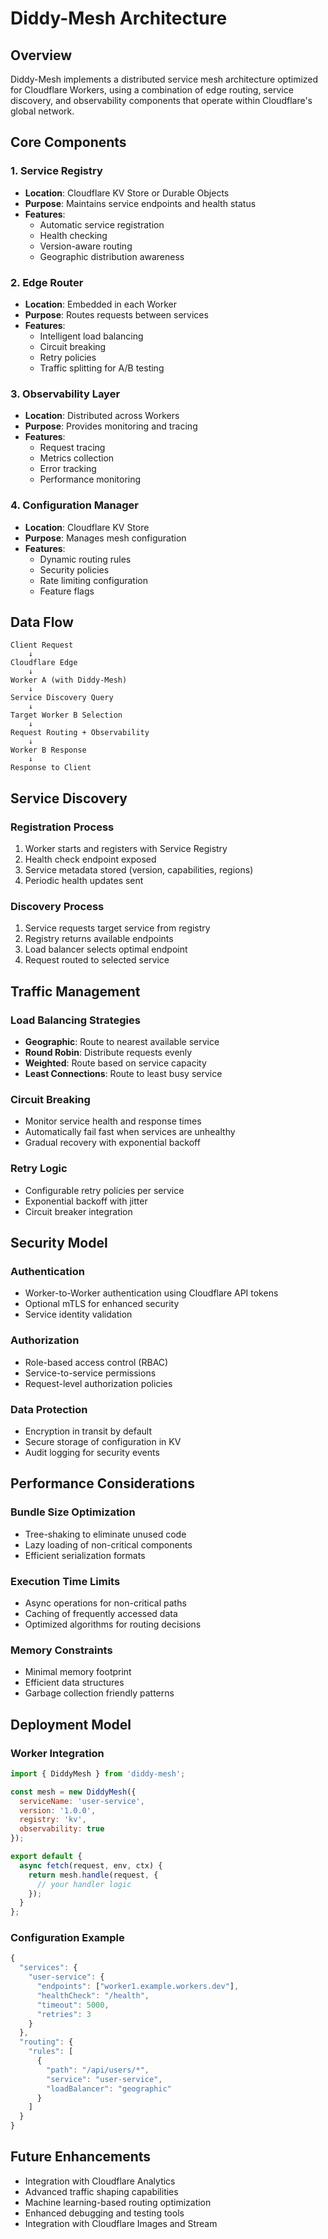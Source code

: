 # Diddy-Mesh Architecture

## Overview

Diddy-Mesh implements a distributed service mesh architecture optimized for Cloudflare Workers, using a combination of edge routing, service discovery, and observability components that operate within Cloudflare's global network.

## Core Components

### 1. Service Registry
- **Location**: Cloudflare KV Store or Durable Objects
- **Purpose**: Maintains service endpoints and health status
- **Features**: 
  - Automatic service registration
  - Health checking
  - Version-aware routing
  - Geographic distribution awareness

### 2. Edge Router
- **Location**: Embedded in each Worker
- **Purpose**: Routes requests between services
- **Features**:
  - Intelligent load balancing
  - Circuit breaking
  - Retry policies
  - Traffic splitting for A/B testing

### 3. Observability Layer
- **Location**: Distributed across Workers
- **Purpose**: Provides monitoring and tracing
- **Features**:
  - Request tracing
  - Metrics collection
  - Error tracking
  - Performance monitoring

### 4. Configuration Manager
- **Location**: Cloudflare KV Store
- **Purpose**: Manages mesh configuration
- **Features**:
  - Dynamic routing rules
  - Security policies
  - Rate limiting configuration
  - Feature flags

## Data Flow

```
Client Request
    ↓
Cloudflare Edge
    ↓
Worker A (with Diddy-Mesh)
    ↓
Service Discovery Query
    ↓
Target Worker B Selection
    ↓
Request Routing + Observability
    ↓
Worker B Response
    ↓
Response to Client
```

## Service Discovery

### Registration Process
1. Worker starts and registers with Service Registry
2. Health check endpoint exposed
3. Service metadata stored (version, capabilities, regions)
4. Periodic health updates sent

### Discovery Process
1. Service requests target service from registry
2. Registry returns available endpoints
3. Load balancer selects optimal endpoint
4. Request routed to selected service

## Traffic Management

### Load Balancing Strategies
- **Geographic**: Route to nearest available service
- **Round Robin**: Distribute requests evenly
- **Weighted**: Route based on service capacity
- **Least Connections**: Route to least busy service

### Circuit Breaking
- Monitor service health and response times
- Automatically fail fast when services are unhealthy
- Gradual recovery with exponential backoff

### Retry Logic
- Configurable retry policies per service
- Exponential backoff with jitter
- Circuit breaker integration

## Security Model

### Authentication
- Worker-to-Worker authentication using Cloudflare API tokens
- Optional mTLS for enhanced security
- Service identity validation

### Authorization
- Role-based access control (RBAC)
- Service-to-service permissions
- Request-level authorization policies

### Data Protection
- Encryption in transit by default
- Secure storage of configuration in KV
- Audit logging for security events

## Performance Considerations

### Bundle Size Optimization
- Tree-shaking to eliminate unused code
- Lazy loading of non-critical components
- Efficient serialization formats

### Execution Time Limits
- Async operations for non-critical paths
- Caching of frequently accessed data
- Optimized algorithms for routing decisions

### Memory Constraints
- Minimal memory footprint
- Efficient data structures
- Garbage collection friendly patterns

## Deployment Model

### Worker Integration
```javascript
import { DiddyMesh } from 'diddy-mesh';

const mesh = new DiddyMesh({
  serviceName: 'user-service',
  version: '1.0.0',
  registry: 'kv',
  observability: true
});

export default {
  async fetch(request, env, ctx) {
    return mesh.handle(request, {
      // your handler logic
    });
  }
};
```

### Configuration Example
```javascript
{
  "services": {
    "user-service": {
      "endpoints": ["worker1.example.workers.dev"],
      "healthCheck": "/health",
      "timeout": 5000,
      "retries": 3
    }
  },
  "routing": {
    "rules": [
      {
        "path": "/api/users/*",
        "service": "user-service",
        "loadBalancer": "geographic"
      }
    ]
  }
}
```

## Future Enhancements

- Integration with Cloudflare Analytics
- Advanced traffic shaping capabilities
- Machine learning-based routing optimization
- Enhanced debugging and testing tools
- Integration with Cloudflare Images and Stream